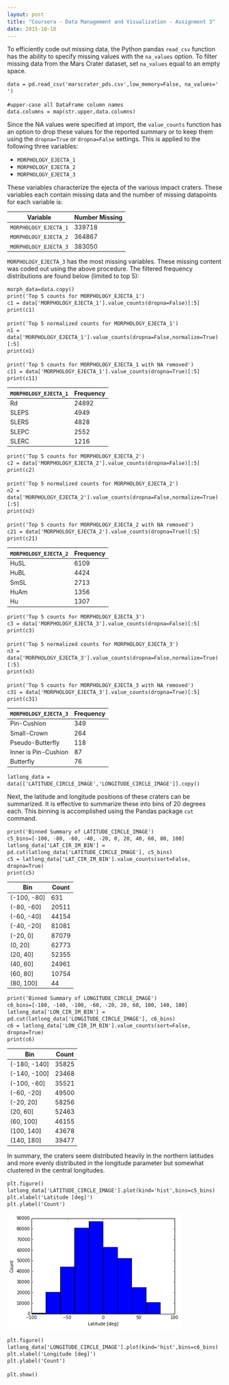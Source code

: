 ```yaml
---
layout: post
title: "Coursera - Data Management and Visualization - Assignment 3"
date: 2015-10-18
---
```

To efficiently code out missing data, the Python pandas `read_csv` function 
has the ability to specify missing values with the `na_values` option. To filter 
missing data from the Mars Crater dataset, set `na_values` equal to an empty
space.

    data = pd.read_csv('marscrater_pds.csv',low_memory=False, na_values=' ')
    
    #upper-case all DataFrame column names
    data.columns = map(str.upper,data.columns)

Since the NA values were specified at import, the `value_counts` function has 
an option to drop these values for the reported summary or to keep them using
the `dropna=True` or `dropna=False` settings. This is applied to the following
three variables: 

* `MORPHOLOGY_EJECTA_1`
* `MORPHOLOGY_EJECTA_2`
* `MORPHOLOGY_EJECTA_3`

These variables characterize the ejecta of the various impact craters. These 
variables each contain missing data and the number of missing datapoints for 
each variable is:

|       Variable        | Number Missing |
|-----------------------|----------------|
| `MORPHOLOGY_EJECTA_1` |    339718      |
| `MORPHOLOGY_EJECTA_2` |    364867      |
| `MORPHOLOGY_EJECTA_3` |    383050      |

`MORPHOLOGY_EJECTA_3` has the most missing variables. These missing content 
was coded out using the above procedure. The filtered frequency distributions
are found below (limited to top 5):
 
    morph_data=data.copy()
    print('Top 5 counts for MORPHOLOGY_EJECTA_1')
    c1 = data['MORPHOLOGY_EJECTA_1'].value_counts(dropna=False)[:5]
    print(c1)
    
    print('Top 5 normalized counts for MORPHOLOGY_EJECTA_1')
    n1 = data['MORPHOLOGY_EJECTA_1'].value_counts(dropna=False,normalize=True)[:5]
    print(n1)
    
    print('Top 5 counts for MORPHOLOGY_EJECTA_1 with NA removed')
    c11 = data['MORPHOLOGY_EJECTA_1'].value_counts(dropna=True)[:5]
    print(c11)

| `MORPHOLOGY_EJECTA_1` | Frequency |
|-----------------------|-----------|
|       Rd              |   24892   |
|       SLEPS           |    4949   |
|       SLERS           |    4828   |
|       SLEPC           |    2552   |
|       SLERC           |    1216   |

    print('Top 5 counts for MORPHOLOGY_EJECTA_2')
    c2 = data['MORPHOLOGY_EJECTA_2'].value_counts(dropna=False)[:5]
    print(c2)
    
    print('Top 5 normalized counts for MORPHOLOGY_EJECTA_2')
    n2 = data['MORPHOLOGY_EJECTA_2'].value_counts(dropna=False,normalize=True)[:5]
    print(n2)
    
    print('Top 5 counts for MORPHOLOGY_EJECTA_2 with NA removed')
    c21 = data['MORPHOLOGY_EJECTA_2'].value_counts(dropna=True)[:5]
    print(c21)

| `MORPHOLOGY_EJECTA_2` | Frequency |
|-----------------------|-----------|
|       HuSL            |    6109   |
|       HuBL            |    4424   |
|       SmSL            |    2713   |
|       HuAm            |    1356   |
|       Hu              |    1307   |

    print('Top 5 counts for MORPHOLOGY_EJECTA_3')
    c3 = data['MORPHOLOGY_EJECTA_3'].value_counts(dropna=False)[:5]
    print(c3)
    
    print('Top 5 normalized counts for MORPHOLOGY_EJECTA_3')
    n3 = data['MORPHOLOGY_EJECTA_3'].value_counts(dropna=False,normalize=True)[:5]
    print(n3)
    
    print('Top 5 counts for MORPHOLOGY_EJECTA_3 with NA removed')
    c31 = data['MORPHOLOGY_EJECTA_3'].value_counts(dropna=True)[:5]
    print(c31)

| `MORPHOLOGY_EJECTA_3` | Frequency |
|-----------------------|-----------|
| Pin-Cushion           |     349   |
| Small-Crown           |     264   |
| Pseudo-Butterfly      |     118   |
| Inner is Pin-Cushion  |      87   |
| Butterfly             |      76   |

    latlong_data = data[['LATITUDE_CIRCLE_IMAGE','LONGITUDE_CIRCLE_IMAGE']].copy()

Next, the latitude and longitude positions of these craters can be summarized.
It is effective to summarize these into bins of 20 degrees each. This binning
is accomplished using the Pandas package `cut` command.

    print('Binned Summary of LATITUDE_CIRCLE_IMAGE')
    c5_bins=[-100, -80, -60, -40, -20, 0, 20, 40, 60, 80, 100]
    latlong_data['LAT_CIR_IM_BIN'] = pd.cut(latlong_data['LATITUDE_CIRCLE_IMAGE'], c5_bins)
    c5 = latlong_data['LAT_CIR_IM_BIN'].value_counts(sort=False, dropna=True)
    print(c5)

|    Bin       |  Count |
|--------------|--------|
| (-100, -80]  |    631 |
| (-80, -60]   |  20511 |
| (-60, -40]   |  44154 |
| (-40, -20]   |  81081 |
| (-20, 0]     |  87079 |
| (0, 20]      |  62773 |
| (20, 40]     |  52355 |
| (40, 60]     |  24961 |
| (60, 80]     |  10754 |
| (80, 100]    |     44 |


    print('Binned Summary of LONGITUDE_CIRCLE_IMAGE')
    c6_bins=[-180, -140, -100, -60, -20, 20, 60, 100, 140, 180]
    latlong_data['LON_CIR_IM_BIN'] = pd.cut(latlong_data['LONGITUDE_CIRCLE_IMAGE'], c6_bins)
    c6 = latlong_data['LON_CIR_IM_BIN'].value_counts(sort=False, dropna=True)
    print(c6)

|    Bin       |  Count |
|--------------|--------|
| (-180, -140] |  35825 |
| (-140, -100] |  23468 |
| (-100, -60]  |  35521 |
| (-60, -20]   |  49500 |
| (-20, 20]    |  58256 |
| (20, 60]     |  52463 |
| (60, 100]    |  46155 |
| (100, 140]   |  43678 |
| (140, 180]   |  39477 |

In summary, the craters seem distributed heavily in the northern latitudes
and more evenly distributed in the longitude parameter but somewhat clustered
in the central longitudes.

    plt.figure()
    latlong_data['LATITUDE_CIRCLE_IMAGE'].plot(kind='hist',bins=c5_bins)
    plt.xlabel('Latitude [deg]')
    plt.ylabel('Count')

![](2015-10-18-assignment_3/week3_latitude.png)

    plt.figure()
    latlong_data['LONGITUDE_CIRCLE_IMAGE'].plot(kind='hist',bins=c6_bins)
    plt.xlabel('Longitude [deg]')
    plt.ylabel('Count')

    plt.show()
